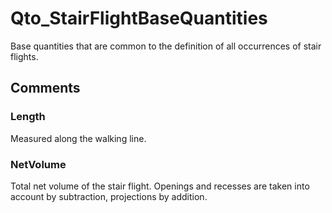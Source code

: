 # Qto_StairFlightBaseQuantities

Base quantities that are common to the definition of all occurrences of stair flights.<!-- end of definition -->


## Comments

### Length

Measured along the walking line.

### NetVolume

Total net volume of the stair flight. Openings and recesses are taken into account by subtraction, projections by addition.

